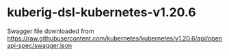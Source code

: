 # kuberig-dsl-kubernetes-v1.20.6

Swagger file downloaded from https://raw.githubusercontent.com/kubernetes/kubernetes/v1.20.6/api/openapi-spec/swagger.json
